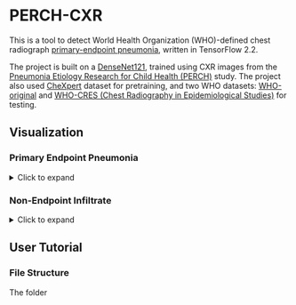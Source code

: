 # PERCH-CXR


This is a tool to detect World Health Organization (WHO)-defined chest radiograph <a href="https://apps.who.int/iris/bitstream/handle/10665/66956/WHO_V_and_B_01.35.pdf;jsessionid=BBBC54AAF1AC3A4330B6B0C39914412A?sequence=1">primary-endpoint pneumonia</a>, written in TensorFlow 2.2.

The project is built on a <a href="https://arxiv.org/abs/1608.06993">DenseNet121</a>, trained using CXR images from the <a href="https://academic.oup.com/cid/article/64/suppl_3/S253/3858215"> Pneumonia Etiology Research for Child Health (PERCH)</a> study. 
The project also used <a href="https://stanfordmlgroup.github.io/competitions/chexpert/">CheXpert</a> dataset for pretraining, and two WHO datasets: <a href="https://pubmed.ncbi.nlm.nih.gov/15976876/">WHO-original</a> and <a href="https://www.ncbi.nlm.nih.gov/pmc/articles/PMC5608771/">WHO-CRES (Chest Radiography in Epidemiological Studies)</a> for testing.


## Visualization
 ### Primary Endpoint Pneumonia
<details>
  <summary>Click to expand</summary>  
  
![alt text](WHO_images/PEP.png)
Frontal radiographs of the chest in a child with WHO-defined primary endpoint pneumonia; the child is rotated to the right with dense opacity in the right upper lobe; the model localizes consolidation with a predicted probability p = 0.980; the discriminative visualization shows fine-grained features important to the predicted class.
</details>

### Non-Endpoint Infiltrate

<details>
  <summary>Click to expand</summary>

<img src="WHO_images/OI.png" alt="alt text" />
Frontal radiograph of the chest presents patchy opacity consistent with non-endpoint infiltrate. The model correctly classifies the image as infiltrate with a probability of p = 0.917 and localizes the areas of opacity. The class discriminative visualization highlights important class features.
</details>

## User Tutorial
### File Structure
The folder

  
